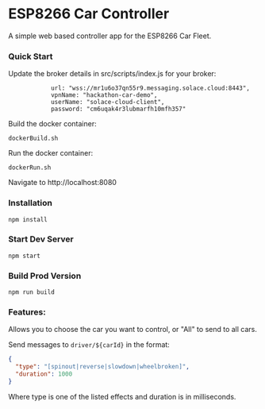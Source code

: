 # ESP8266 Car Controller

A simple web based controller app for the ESP8266 Car Fleet.

### Quick Start

Update the broker details in src/scripts/index.js for your broker:

```
            url: "wss://mr1u6o37qn55r9.messaging.solace.cloud:8443",
            vpnName: "hackathon-car-demo",
            userName: "solace-cloud-client",
            password: "cm6uqak4r3lubmarfh10mfh357"
```

Build the docker container:

```
dockerBuild.sh
```

Run the docker container:

```
dockerRun.sh
```

Navigate to http://localhost:8080

### Installation

```
npm install
```

### Start Dev Server

```
npm start
```

### Build Prod Version

```
npm run build
```

### Features:

Allows you to choose the car you want to control, or "All" to send to all cars.

Send messages to `driver/${carId}` in the format:
```json
{
  "type": "[spinout|reverse|slowdown|wheelbroken]",
  "duration": 1000
}
```
Where type is one of the listed effects and duration is in milliseconds.

